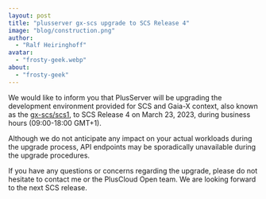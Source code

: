 ```yaml
---
layout: post
title: "plusserver gx-scs upgrade to SCS Release 4"
image: "blog/construction.png"
author:
  - "Ralf Heiringhoff"
avatar:
  - "frosty-geek.webp"
about:
  - "frosty-geek"
---
```


We would like to inform you that PlusServer will be upgrading the development environment provided for SCS and Gaia-X context, also known as the [gx-scs/scs1](https://github.com/SovereignCloudStack/docs/blob/main/community/cloud-resources/plusserver-gx-scs.md), to SCS Release 4 on March 23, 2023, during business hours (09:00-18:00 GMT+1).

Although we do not anticipate any impact on your actual workloads during the upgrade process, API endpoints may be sporadically unavailable during the upgrade procedures.

If you have any questions or concerns regarding the upgrade, please do not hesitate to contact me or the PlusCloud Open team. We are looking forward to the next SCS release.